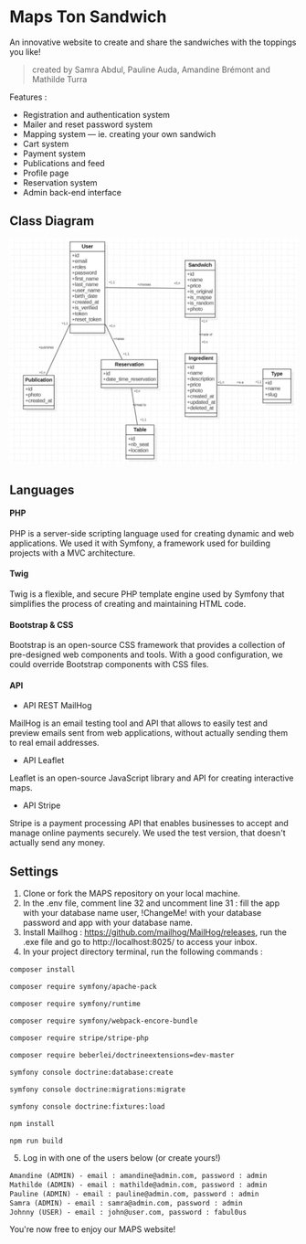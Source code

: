 # Maps Ton Sandwich
An innovative website to create and share the sandwiches with the toppings you like!

> created by Samra Abdul, Pauline Auda, Amandine Brémont and Mathilde Turra


Features : 
- Registration and authentication system
- Mailer and reset password system
- Mapping system — ie. creating your own sandwich
- Cart system
- Payment system
- Publications and feed 
- Profile page
- Reservation system
- Admin back-end interface

## Class Diagram

![protocole](public/documents/diagram/maps.png)

## Languages

#### PHP
PHP is a server-side scripting language used for creating dynamic and web applications. We used it with Symfony, a framework used for building projects with a MVC architecture. 

#### Twig 
Twig is a flexible, and secure PHP template engine used by Symfony that simplifies the process of creating and maintaining HTML code.

#### Bootstrap & CSS
Bootstrap is an open-source CSS framework that provides a collection of pre-designed web components and tools. With a good configuration, we could override Bootstrap components with CSS files.

#### API
- API REST MailHog

MailHog is an email testing tool and API that allows to easily test and preview emails sent from web applications, without actually sending them to real email addresses.

- API Leaflet

Leaflet is an open-source JavaScript library and API for creating interactive maps.

- API Stripe

Stripe is a payment processing API that enables businesses to accept and manage online payments securely. We used the test version, that doesn't actually send any money.

## Settings

1. Clone or fork the MAPS repository on your local machine.
2. In the .env file, comment line 32 and uncomment line 31 : fill the app with your database name user, !ChangeMe! with your database password and app with your database name.
3. Install Mailhog : https://github.com/mailhog/MailHog/releases, run the .exe file and go to http://localhost:8025/ to access your inbox.
4. In your project directory terminal, run the following commands : 
```console
composer install
```
```console
composer require symfony/apache-pack
```
```console
composer require symfony/runtime
```
```console
composer require symfony/webpack-encore-bundle
```
```console
composer require stripe/stripe-php
```
```console
composer require beberlei/doctrineextensions=dev-master
```
```console
symfony console doctrine:database:create
```
```console
symfony console doctrine:migrations:migrate
```
```console
symfony console doctrine:fixtures:load
```
```console
npm install
```
```console
npm run build
```

5. Log in with one of the users below (or create yours!)
```console
Amandine (ADMIN) - email : amandine@admin.com, password : admin
Mathilde (ADMIN) - email : mathilde@admin.com, password : admin
Pauline (ADMIN) - email : pauline@admin.com, password : admin
Samra (ADMIN) - email : samra@admin.com, password : admin
Johnny (USER) - email : john@user.com, password : fabul0us
```

You're now free to enjoy our MAPS website!
